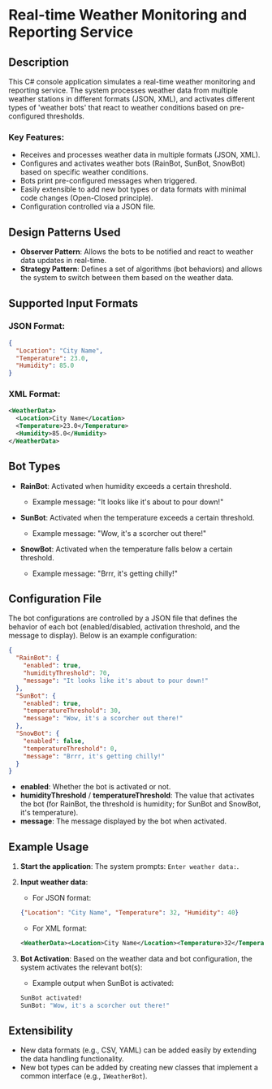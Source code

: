 # Real-time Weather Monitoring and Reporting Service

## Description
This C# console application simulates a real-time weather monitoring and reporting service. The system processes weather data from multiple weather stations in different formats (JSON, XML), and activates different types of 'weather bots' that react to weather conditions based on pre-configured thresholds.

### Key Features:
- Receives and processes weather data in multiple formats (JSON, XML).
- Configures and activates weather bots (RainBot, SunBot, SnowBot) based on specific weather conditions.
- Bots print pre-configured messages when triggered.
- Easily extensible to add new bot types or data formats with minimal code changes (Open-Closed principle).
- Configuration controlled via a JSON file.

## Design Patterns Used
- **Observer Pattern**: Allows the bots to be notified and react to weather data updates in real-time.
- **Strategy Pattern**: Defines a set of algorithms (bot behaviors) and allows the system to switch between them based on the weather data.

## Supported Input Formats

### JSON Format:
```json
{
  "Location": "City Name",
  "Temperature": 23.0,
  "Humidity": 85.0
}
```

### XML Format:
```xml
<WeatherData>
  <Location>City Name</Location>
  <Temperature>23.0</Temperature>
  <Humidity>85.0</Humidity>
</WeatherData>
```

## Bot Types
- **RainBot**: Activated when humidity exceeds a certain threshold.
  - Example message: "It looks like it's about to pour down!"
  
- **SunBot**: Activated when the temperature exceeds a certain threshold.
  - Example message: "Wow, it's a scorcher out there!"
  
- **SnowBot**: Activated when the temperature falls below a certain threshold.
  - Example message: "Brrr, it's getting chilly!"

## Configuration File
The bot configurations are controlled by a JSON file that defines the behavior of each bot (enabled/disabled, activation threshold, and the message to display). Below is an example configuration:

```json
{
  "RainBot": {
    "enabled": true,
    "humidityThreshold": 70,
    "message": "It looks like it's about to pour down!"
  },
  "SunBot": {
    "enabled": true,
    "temperatureThreshold": 30,
    "message": "Wow, it's a scorcher out there!"
  },
  "SnowBot": {
    "enabled": false,
    "temperatureThreshold": 0,
    "message": "Brrr, it's getting chilly!"
  }
}
```

- **enabled**: Whether the bot is activated or not.
- **humidityThreshold** / **temperatureThreshold**: The value that activates the bot (for RainBot, the threshold is humidity; for SunBot and SnowBot, it's temperature).
- **message**: The message displayed by the bot when activated.

## Example Usage

1. **Start the application**: The system prompts: `Enter weather data:`.
   
2. **Input weather data**:
   - For JSON format: 
   ```json
   {"Location": "City Name", "Temperature": 32, "Humidity": 40}
   ```
   - For XML format:
   ```xml
   <WeatherData><Location>City Name</Location><Temperature>32</Temperature><Humidity>40</Humidity></WeatherData>
   ```

3. **Bot Activation**: Based on the weather data and bot configuration, the system activates the relevant bot(s):
   - Example output when SunBot is activated:
   ```bash
   SunBot activated!
   SunBot: "Wow, it's a scorcher out there!"
   ```

## Extensibility
- New data formats (e.g., CSV, YAML) can be added easily by extending the data handling functionality.
- New bot types can be added by creating new classes that implement a common interface (e.g., `IWeatherBot`).

